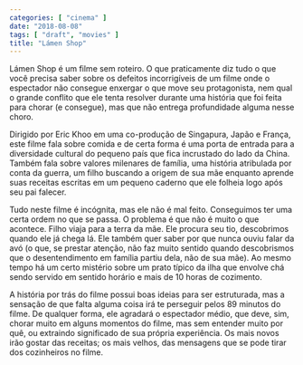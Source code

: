 ```yaml
---
categories: [ "cinema" ]
date: "2018-08-08"
tags: [ "draft", "movies" ]
title: "Lámen Shop"
---
```

Lámen Shop é um filme sem roteiro. O que praticamente diz tudo o que
você precisa saber sobre os defeitos incorrigíveis de um filme onde o
espectador não consegue enxergar o que move seu protagonista, nem qual
o grande conflito que ele tenta resolver durante uma história que foi
feita para chorar (e consegue), mas que não entrega profundidade alguma
nesse choro.

Dirigido por Eric Khoo em uma co-produção de Singapura, Japão e
França, este filme fala sobre comida e de certa forma é uma porta de
entrada para a diversidade cultural do pequeno país que fica incrustado
do lado da China. Também fala sobre valores milenares de família, uma
história atribulada por conta da guerra, um filho buscando a origem de
sua mãe enquanto aprende suas receitas escritas em um pequeno caderno
que ele folheia logo após seu pai falecer.

Tudo neste filme é incógnita, mas ele não é mal feito. Conseguimos
ter uma certa ordem no que se passa. O problema é que não é muito o
que acontece. Filho viaja para a terra da mãe. Ele procura seu tio,
descobrimos quando ele já chega lá. Ele também quer saber por que
nunca ouviu falar da avó (o que, se prestar atenção, não faz muito
sentido quando descobrismos que o desentendimento em família partiu
dela, não de sua mãe). Ao mesmo tempo há um certo mistério sobre um
prato típico da ilha que envolve chá sendo servido em sentido horário
e mais de 10 horas de cozimento.

A história por trás do filme possui boas ideias para ser estruturada,
mas a sensação de que falta alguma coisa irá te perseguir pelos 89
minutos do filme. De qualquer forma, ele agradará o espectador médio,
que deve, sim, chorar muito em alguns momentos do filme, mas sem entender
muito por quê, ou extraindo significado de sua própria experiência. Os
mais novos irão gostar das receitas; os mais velhos, das mensagens que
se pode tirar dos cozinheiros no filme.
